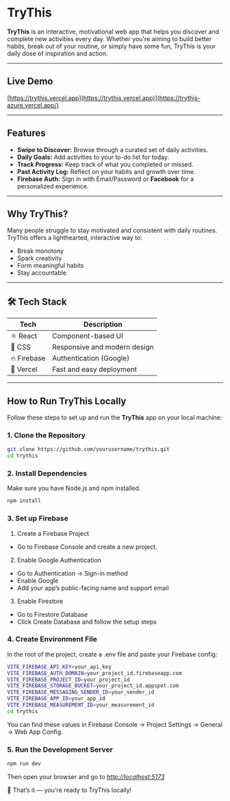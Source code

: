 # TryThis

**TryThis** is an interactive, motivational web app that helps you discover and complete new activities every day. Whether you're aiming to build better habits, break out of your routine, or simply have some fun, TryThis is your daily dose of inspiration and action.

---

## Live Demo

[https://trythis.vercel.app](https://trythis.vercel.app)](https://trythis-azure.vercel.app/)

---

## Features

- **Swipe to Discover:** Browse through a curated set of daily activities.
- **Daily Goals:** Add activities to your to-do list for today.
- **Track Progress:** Keep track of what you completed or missed.
- **Past Activity Log:** Reflect on your habits and growth over time.
- **Firebase Auth:** Sign in with Email/Password or **Facebook** for a personalized experience.

---

## Why TryThis?

Many people struggle to stay motivated and consistent with daily routines. TryThis offers a lighthearted, interactive way to:

- Break monotony
- Spark creativity
- Form meaningful habits
- Stay accountable

---

## 🛠️ Tech Stack

| Tech        | Description                  |
| ----------- | ---------------------------- |
| ⚛️ React  | Component-based UI             |
| 🎨 CSS      | Responsive and modern design |
| 🔥 Firebase | Authentication (Google)      |
| 🚀 Vercel   | Fast and easy deployment     |

---

## How to Run TryThis Locally

Follow these steps to set up and run the **TryThis** app on your local machine:

### 1. Clone the Repository

```bash
git clone https://github.com/yourusername/trythis.git
cd trythis
```

### 2. Install Dependencies

Make sure you have Node.js and npm installed.

```bash
npm install
```

### 3. Set up Firebase

1) Create a Firebase Project

* Go to Firebase Console and create a new project.

2) Enable Google Authentication

* Go to Authentication → Sign-in method
* Enable Google
* Add your app’s public-facing name and support email

3) Enable Firestore

* Go to Firestore Database
* Click Create Database and follow the setup steps

### 4. Create Environment File

In the root of the project, create a .env file and paste your Firebase config:

```bash
VITE_FIREBASE_API_KEY=your_api_key
VITE_FIREBASE_AUTH_DOMAIN=your_project_id.firebaseapp.com
VITE_FIREBASE_PROJECT_ID=your_project_id
VITE_FIREBASE_STORAGE_BUCKET=your_project_id.appspot.com
VITE_FIREBASE_MESSAGING_SENDER_ID=your_sender_id
VITE_FIREBASE_APP_ID=your_app_id
VITE_FIREBASE_MEASUREMENT_ID=your_measurement_id
cd trythis
```

You can find these values in Firebase Console → Project Settings → General → Web App Config.

### 5. Run the Development Server

```bash
npm run dev
```

Then open your browser and go to *[http://localhost:5173]()*

🎉 That’s it — you're ready to TryThis locally!
